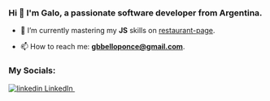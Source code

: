 ### Hi 👋 I'm Galo, a passionate software developer from Argentina.

- 🌱 I’m currently mastering my **JS** skills on [restaurant-page](https://github.com/galobponce/restaurant-page).

- 📫 How to reach me: **gbbelloponce@gmail.com**.

<h3 align="left">My Socials:</h3>
<p align="left">
  <a href="https://www.linkedin.com/in/galo-benjamin-bello-ponce-1957a620b/" target="blank">
    <img src="https://i.stack.imgur.com/gVE0j.png" alt="linkedin"> LinkedIn
  </a>
  &nbsp;
</p>
